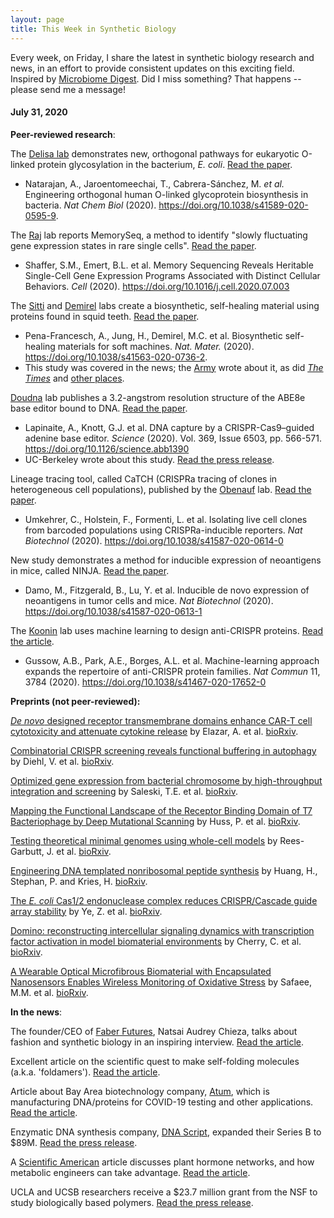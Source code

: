 ```yaml
---
layout: page
title: This Week in Synthetic Biology
---
```


Every week, on Friday, I share the latest in synthetic biology research and news, in an effort to provide consistent updates on this exciting field. Inspired by [Microbiome Digest](https://microbiomedigest.com/). Did I miss something? That happens -- please send me a message!

#### July 31, 2020

**Peer-reviewed research**:

The [Delisa lab](https://www.delisaresearchgroup.com/) demonstrates new, orthogonal pathways for eukaryotic O-linked protein glycosylation in the bacterium, _E. coli_. [Read the paper](https://www.nature.com/articles/s41589-020-0595-9).
* Natarajan, A., Jaroentomeechai, T., Cabrera-Sánchez, M. _et al._ Engineering orthogonal human O-linked glycoprotein biosynthesis in bacteria. _Nat Chem Biol_ (2020). https://doi.org/10.1038/s41589-020-0595-9.

The [Raj](https://rajlab.seas.upenn.edu/) lab reports MemorySeq, a method to identify "slowly fluctuating gene expression states in rare single cells". [Read the paper](https://www.cell.com/cell/fulltext/S0092-8674(20)30868-0?rss=yes).
* Shaffer, S.M., Emert, B.L. et al. Memory Sequencing Reveals Heritable Single-Cell Gene Expression Programs Associated with Distinct Cellular Behaviors. _Cell_ (2020). https://doi.org/10.1016/j.cell.2020.07.003

The [Sitti](https://www.is.mpg.de/~sitti) and [Demirel](http://www.personal.psu.edu/mcd18/) labs create a biosynthetic, self-healing material using proteins found in squid teeth. [Read the paper](https://www.nature.com/articles/s41563-020-0736-2#citeas). 
* Pena-Francesch, A., Jung, H., Demirel, M.C. et al. Biosynthetic self-healing materials for soft machines. _Nat. Mater._ (2020). https://doi.org/10.1038/s41563-020-0736-2. 
* This study was covered in the news; the [Army](https://www.army.mil/article/237581/army_project_turns_to_nature_for_help_with_self_healing_material) wrote about it, as did [_The Times_](https://www.thetimes.co.uk/article/squid-teeth-to-help-make-self-repair-suits-c6qnxnbpq) and [other places](https://www.google.com/search?rlz=1C1CHBF_enUS819US819&sxsrf=ALeKk01sEnys9q0lcqmuP6lsLPByD1mdfQ:1596164957319&q=self-healing+material+squid&tbm=nws&source=univ&tbo=u&sa=X&ved=2ahUKEwi-s6LqwfbqAhXYoHIEHZfOCRoQt8YBKAF6BAgFEAY&biw=1163&bih=525).

[Doudna](https://doudnalab.org/) lab publishes a 3.2-angstrom resolution structure of the ABE8e base editor bound to DNA. [Read the paper](https://science.sciencemag.org/content/369/6503/566).
* Lapinaite, A., Knott, G.J. et al. DNA capture by a CRISPR-Cas9–guided adenine base editor. _Science_ (2020). Vol. 369, Issue 6503, pp. 566-571. https://doi.org/10.1126/science.abb1390
* UC-Berkeley wrote about this study. [Read the press release](https://news.berkeley.edu/2020/07/30/new-understanding-of-crispr-cas9-tool-could-improve-gene-editing/).

Lineage tracing tool, called CaTCH (CRISPRa tracing of clones in heterogeneous cell populations), published by the [Obenauf](https://www.imp.ac.at/groups/anna-obenauf/members/) lab.  [Read the paper](https://www.nature.com/articles/s41587-020-0614-0).
* Umkehrer, C., Holstein, F., Formenti, L. et al. Isolating live cell clones from barcoded populations using CRISPRa-inducible reporters. _Nat Biotechnol_ (2020). https://doi.org/10.1038/s41587-020-0614-0

New study demonstrates a method for inducible expression of neoantigens in mice, called NINJA. [Read the paper](https://www.nature.com/articles/s41587-020-0613-1).
* Damo, M., Fitzgerald, B., Lu, Y. et al. Inducible de novo expression of neoantigens in tumor cells and mice. _Nat Biotechnol_ (2020). https://doi.org/10.1038/s41587-020-0613-1

The [Koonin](https://irp.nih.gov/pi/eugene-koonin) lab uses machine learning to design anti-CRISPR proteins. [Read the article](https://www.nature.com/articles/s41467-020-17652-0).
* Gussow, A.B., Park, A.E., Borges, A.L. et al. Machine-learning approach expands the repertoire of anti-CRISPR protein families. _Nat Commun_ 11, 3784 (2020). https://doi.org/10.1038/s41467-020-17652-0

**Preprints (not peer-reviewed):**

[_De novo_ designed receptor transmembrane domains enhance CAR-T cell cytotoxicity and attenuate cytokine release](https://www.biorxiv.org/content/10.1101/2020.07.26.221598v1) by Elazar, A. et al. [bioRxiv](https://www.biorxiv.org/).

[Combinatorial CRISPR screening reveals functional buffering in autophagy](https://www.biorxiv.org/content/10.1101/2020.07.28.201152v1) by Diehl, V. et al. [bioRxiv](https://www.biorxiv.org/).

[Optimized gene expression from bacterial chromosome by high-throughput integration and screening](https://www.biorxiv.org/content/10.1101/2020.07.29.226290v1) by Saleski, T.E. et al. [bioRxiv](https://www.biorxiv.org/).

[Mapping the Functional Landscape of the Receptor Binding Domain of T7 Bacteriophage by Deep Mutational Scanning](https://www.biorxiv.org/content/10.1101/2020.07.28.225284v1) by Huss, P. et al. [bioRxiv](https://www.biorxiv.org/).

[Testing theoretical minimal genomes using whole-cell models](https://www.biorxiv.org/content/10.1101/2020.03.26.010363v3) by Rees-Garbutt, J. et al. [bioRxiv](https://www.biorxiv.org/).

[Engineering DNA templated nonribosomal peptide synthesis](https://www.biorxiv.org/content/10.1101/2020.07.27.223297v1) by Huang, H., Stephan, P. and Kries, H. [bioRxiv](https://www.biorxiv.org/).

[The _E. coli_ Cas1/2 endonuclease complex reduces CRISPR/Cascade guide array stability](https://www.biorxiv.org/content/10.1101/2020.07.27.223214v1) by Ye, Z. et al. [bioRxiv](https://www.biorxiv.org/).

[Domino: reconstructing intercellular signaling dynamics with transcription factor activation in model biomaterial environments](https://www.biorxiv.org/content/10.1101/2020.07.24.218537v1) by Cherry, C. et al. [bioRxiv](https://www.biorxiv.org/).

[A Wearable Optical Microfibrous Biomaterial with Encapsulated Nanosensors Enables Wireless Monitoring of Oxidative Stress](https://www.biorxiv.org/content/10.1101/2020.07.24.220194v1) by Safaee, M.M. et al. [bioRxiv](https://www.biorxiv.org/).


**In the news**:

The founder/CEO of [Faber Futures](https://faberfutures.com/), Natsai Audrey Chieza, talks about fashion and synthetic biology in an inspiring interview. [Read the article](https://www.highsnobiety.com/p/natsai-audrey-chieza-clothes-out-of-bacteria-interview/).

Excellent article on the scientific quest to make self-folding molecules (a.k.a. 'foldamers'). [Read the article](https://www.chemistryworld.com/features/the-function-of-folding/4012081.article).

Article about Bay Area biotechnology company, [Atum](https://www.atum.bio/), which is manufacturing DNA/proteins for COVID-19 testing and other applications. [Read the article](https://www.sfchronicle.com/business/article/This-Bay-Area-company-thought-it-might-not-15434078.php).

Enzymatic DNA synthesis company, [DNA Script](https://www.dnascript.com/), expanded their Series B to $89M. [Read the press release](https://www.dnascript.com/press-releases/dna-script-expands-series-b-to-89m/).

A [Scientific American](https://www.scientificamerican.com/) article discusses plant hormone networks, and how metabolic engineers can take advantage. [Read the article](https://www.scientificamerican.com/article/plants-have-hormones-too-and-tweaking-them-could-improve-food-supply/).

UCLA and UCSB researchers receive a $23.7 million grant from the NSF to study biologically based polymers. [Read the press release](https://newsroom.ucla.edu/releases/nsf-grant-biologically-based-polymers).






